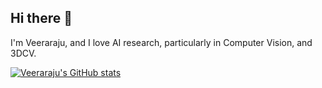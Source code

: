 ## Hi there 👋

<!--
**Veeraraju-E/Veeraraju-E** is a ✨ _special_ ✨ repository because its `README.md` (this file) appears on your GitHub profile.

Here are some ideas to get you started:

- 🔭 I’m currently working on ...
- 🌱 I’m currently learning ...
- 👯 I’m looking to collaborate on ...
- 🤔 I’m looking for help with ...
- 💬 Ask me about ...
- 📫 How to reach me: ...
- 😄 Pronouns: ...
- ⚡ Fun fact: ...
-->
I'm Veeraraju, and I love AI research, particularly in Computer Vision, and 3DCV.

[![Veeraraju's GitHub stats](https://github-readme-stats.vercel.app/api?username=Veeraraju-E)](https://github.com/Veeraraju-E/github-readme-stats)
